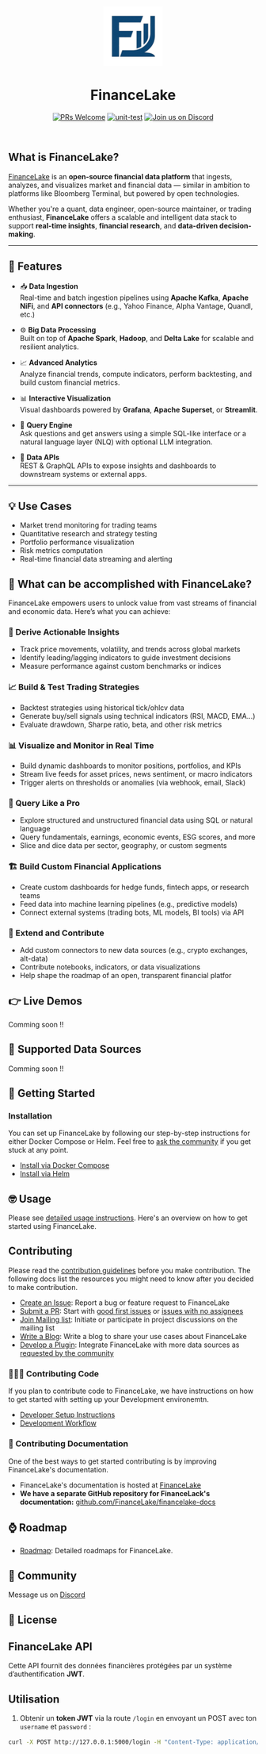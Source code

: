 <div align="center">
<br/>
<img src="resources/img/logo.png" width="120px" alt="">
<br/>

# FinanceLake

[![PRs Welcome](https://img.shields.io/badge/PRs-welcome-brightgreen.svg?style=flat&logo=github&color=2370ff&labelColor=454545)](http://makeapullrequest.com)
[![unit-test]()](https://github.com/FinanceLake/financelake/actions/workflows/test.yml)
[![Join us on Discord](https://img.shields.io/badge/Join_Us_on-Discord-5865F2?style=flat&logo=discord&logoColor=white&labelColor=2C2F33)](https://discord.gg/rP2dNEFJ4Y)

</div>
<br>
<div align="left">

## What is FinanceLake?
[FinanceLake](#) is an **open-source financial data platform** that ingests, analyzes, and visualizes market and financial data — similar in ambition to platforms like Bloomberg Terminal, but powered by open technologies.

Whether you're a quant, data engineer, open-source maintainer, or trading enthusiast, **FinanceLake** offers a scalable and intelligent data stack to support **real-time insights**, **financial research**, and **data-driven decision-making**.

---

## 🚀 Features

- 📥 **Data Ingestion**  
  Real-time and batch ingestion pipelines using **Apache Kafka**, **Apache NiFi**, and **API connectors** (e.g., Yahoo Finance, Alpha Vantage, Quandl, etc.)

- ⚙️ **Big Data Processing**  
  Built on top of **Apache Spark**, **Hadoop**, and **Delta Lake** for scalable and resilient analytics.

- 📈 **Advanced Analytics**  
  Analyze financial trends, compute indicators, perform backtesting, and build custom financial metrics.

- 📊 **Interactive Visualization**  
  Visual dashboards powered by **Grafana**, **Apache Superset**, or **Streamlit**.

- 🧠 **Query Engine**  
  Ask questions and get answers using a simple SQL-like interface or a natural language layer (NLQ) with optional LLM integration.

- 📡 **Data APIs**  
  REST & GraphQL APIs to expose insights and dashboards to downstream systems or external apps.

---

## 💡 Use Cases

- Market trend monitoring for trading teams
- Quantitative research and strategy testing
- Portfolio performance visualization
- Risk metrics computation
- Real-time financial data streaming and alerting

## 🎯 What can be accomplished with FinanceLake?

FinanceLake empowers users to unlock value from vast streams of financial and economic data. Here’s what you can achieve:

### 🧠 Derive Actionable Insights
- Track price movements, volatility, and trends across global markets
- Identify leading/lagging indicators to guide investment decisions
- Measure performance against custom benchmarks or indices

### 📈 Build & Test Trading Strategies
- Backtest strategies using historical tick/ohlcv data
- Generate buy/sell signals using technical indicators (RSI, MACD, EMA…)
- Evaluate drawdown, Sharpe ratio, beta, and other risk metrics

### 📊 Visualize and Monitor in Real Time
- Build dynamic dashboards to monitor positions, portfolios, and KPIs
- Stream live feeds for asset prices, news sentiment, or macro indicators
- Trigger alerts on thresholds or anomalies (via webhook, email, Slack)

### 🔎 Query Like a Pro
- Explore structured and unstructured financial data using SQL or natural language
- Query fundamentals, earnings, economic events, ESG scores, and more
- Slice and dice data per sector, geography, or custom segments

### 🏗️ Build Custom Financial Applications
- Create custom dashboards for hedge funds, fintech apps, or research teams
- Feed data into machine learning pipelines (e.g., predictive models)
- Connect external systems (trading bots, ML models, BI tools) via API

### 🧩 Extend and Contribute
- Add custom connectors to new data sources (e.g., crypto exchanges, alt-data)
- Contribute notebooks, indicators, or data visualizations
- Help shape the roadmap of an open, transparent financial platfor

## 👉 Live Demos

Comming soon !!

## 💪 Supported Data Sources

Comming soon !!

## 🚀 Getting Started

### Installation
You can set up  FinanceLake by following our step-by-step instructions for either Docker Compose or Helm. Feel free to [ask the community](#💙-community) if you get stuck at any point.

- [Install via Docker Compose](#)
- [Install via Helm](#)

## 🤓 Usage

Please see [detailed usage instructions](#). Here's an overview on how to get started using FinanceLake.


## Contributing
Please read the [contribution guidelines](#) before you make contribution. The following docs list the resources you might need to know after you decided to make contribution.

- [Create an Issue](#): Report a bug or feature request to FinanceLake
- [Submit a PR](#): Start with [good first issues](#) or [issues with no assignees](#)
- [Join Mailing list](#): Initiate or participate in project discussions on the mailing list
- [Write a Blog](#): Write a blog to share your use cases about FinanceLake
- [Develop a Plugin](#):  Integrate FinanceLake with more data sources as [requested by the community](#)

### 👩🏾‍💻 Contributing Code

If you plan to contribute code to FinanceLake, we have instructions on how to get started with setting up your Development environemtn.

- [Developer Setup Instructions](#)
- [Development Workflow](#)


### 📄 Contributing Documentation

One of the best ways to get started contributing is by improving FinanceLake's documentation. 

- FinanceLake's documentation is hosted at [FinanceLake](#)
- **We have a separate GitHub repository for FinanceLack's documentation:** [github.com/FinanceLake/financelake-docs](https://github.com/FinanceLake/financelake-docs)

## ⌚ Roadmap

- <a href="#" target="_blank">Roadmap</a>: Detailed roadmaps for FinanceLake.

## 💙 Community

Message us on <a href="https://discord.gg/rP2dNEFJ4Y" target="_blank">Discord</a>

## 📄 License<a id="license"></a>

## FinanceLake API

Cette API fournit des données financières protégées par un système d’authentification **JWT**.

## Utilisation

1. Obtenir un **token JWT** via la route `/login` en envoyant un POST avec ton `username` et `password` :

```bash
curl -X POST http://127.0.0.1:5000/login -H "Content-Type: application/json" -d '{"username":"admin","password":"password123"}'


